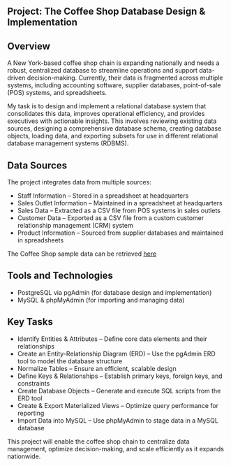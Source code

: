 ## Project: The Coffee Shop Database Design & Implementation
  
## Overview
A New York-based coffee shop chain is expanding nationally and needs a robust, centralized database to streamline operations and support data-driven decision-making. Currently, their data is fragmented across multiple systems, including accounting software, supplier databases, point-of-sale (POS) systems, and spreadsheets.

My task is to design and implement a relational database system that consolidates this data, improves operational efficiency, and provides executives with actionable insights. This involves reviewing existing data sources, designing a comprehensive database schema, creating database objects, loading data, and exporting subsets for use in different relational database management systems (RDBMS). 

## Data Sources 
The project integrates data from multiple sources:

- Staff Information – Stored in a spreadsheet at headquarters
- Sales Outlet Information – Maintained in a spreadsheet at headquarters
- Sales Data – Extracted as a CSV file from POS systems in sales outlets
- Customer Data – Exported as a CSV file from a custom customer relationship management (CRM) system
- Product Information – Sourced from supplier databases and maintained in spreadsheets

The Coffee Shop sample data can be retrieved [here](https://community.ibm.com/community/user/businessanalytics/blogs/steven-macko/2019/07/12/beanie-coffee-1113)

## Tools and Technologies 

- PostgreSQL via pgAdmin (for database design and implementation)
- MySQL & phpMyAdmin (for importing and managing data)

## Key Tasks

- Identify Entities & Attributes – Define core data elements and their relationships
- Create an Entity-Relationship Diagram (ERD) – Use the pgAdmin ERD tool to model the database structure
- Normalize Tables – Ensure an efficient, scalable design
- Define Keys & Relationships – Establish primary keys, foreign keys, and constraints
- Create Database Objects – Generate and execute SQL scripts from the ERD tool
- Create & Export Materialized Views – Optimize query performance for reporting
- Import Data into MySQL – Use phpMyAdmin to stage data in a MySQL database

This project will enable the coffee shop chain to centralize data management, optimize decision-making, and scale efficiently as it expands nationwide.
